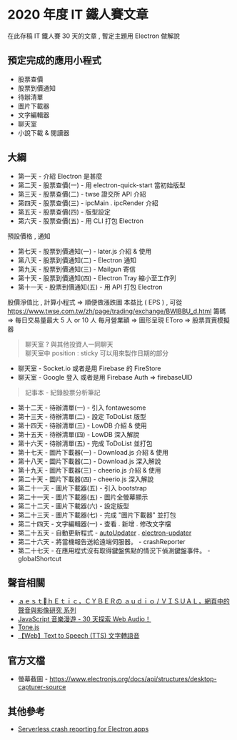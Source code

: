 # 2020 年度 IT 鐵人賽文章

在此存稿 IT 鐵人賽 30 天的文章 , 暫定主題用 Electron 做解說

## 預定完成的應用小程式

- 股票查價
- 股票到價通知
- 待辦清單
- 圖片下載器
- 文字編輯器
- 聊天室
- 小說下載 & 閱讀器 

## 大綱

- 第一天 - 介紹 Electron 是甚麼
- 第二天 - 股票查價(一) - 用 electron-quick-start 當初始版型
- 第三天 - 股票查價(二) - twse 證交所 API 介紹
- 第四天 - 股票查價(三) - ipcMain . ipcRender 介紹
- 第五天 - 股票查價(四) - 版型設定
- 第六天 - 股票查價(五) - 用 CLI 打包 Electron

預設價格 , 通知 
- 第七天 - 股票到價通知(一) - later.js 介紹 & 使用
- 第八天 - 股票到價通知(二) - Electron 通知
- 第九天 - 股票到價通知(三) - Mailgun 寄信
- 第十天 - 股票到價通知(四) - Electron Tray 縮小至工作列
- 第十一天 - 股票到價通知(五) - 用 API 打包 Electron

股價淨值比 , 計算小程式 => 順便做漲跌圖
本益比 ( EPS ) , 可從 https://www.twse.com.tw/zh/page/trading/exchange/BWIBBU_d.html
籌碼 => 每日交易量最大 5 人 or 10 人
每月營業額 => 圖形呈現 
EToro => 股票買賣模擬器 

> 聊天室 ? 與其他投資人一同聊天   
> 聊天室中 position : sticky 可以用來製作日期的部分
 
- 聊天室 - Socket.io 或者是用 Firebase 的 FireStore
- 聊天室 - Google 登入 或者是用 Firebase Auth => firebaseUID 

> 記事本 - 紀錄股票分析筆記 

- 第十二天 - 待辦清單(一) - 引入 fontawesome
- 第十三天 - 待辦清單(二) - 設定 ToDoList 版型
- 第十四天 - 待辦清單(三) - LowDB 介紹 & 使用
- 第十五天 - 待辦清單(四) - LowDB 深入解說
- 第十六天 - 待辦清單(五) - 完成 ToDoList 並打包
- 第十七天 - 圖片下載器(一) - Download.js 介紹 & 使用
- 第十八天 - 圖片下載器(二) - Download.js 深入解說
- 第十九天 - 圖片下載器(三) - cheerio.js 介紹 & 使用
- 第二十天 - 圖片下載器(四) - cheerio.js 深入解說
- 第二十一天 - 圖片下載器(五) - 引入 bootstrap
- 第二十一天 - 圖片下載器(五) - 圖片全螢幕顯示
- 第二十二天 - 圖片下載器(六) - 設定版型
- 第二十三天 - 圖片下載器(七) - 完成 "圖片下載器" 並打包
- 第二十四天 - 文字編輯器(一) - 查看 . 新增 . 修改文字檔
- 第二十五天 - 自動更新程式 - [autoUpdater](https://www.electronjs.org/docs/api/auto-updater#windows) . [electron-updater](https://www.electron.build/auto-update)
- 第二十六天 - 將當機報告送給遠端伺服器。 - crashReporter
- 第二十七天 - 在應用程式沒有取得鍵盤焦點的情況下偵測鍵盤事件。 - globalShortcut

## 聲音相關

- [ａｅｓｔｈＥｔｉｃ，ＣＹＢＥＲの ａｕｄｉｏ / ＶＩＳＵＡＬ，網頁中的聲音與影像研究 系列](https://ithelp.ithome.com.tw/users/20107828/ironman/1552)
- [JavaScript 音樂漫遊 - 30 天探索 Web Audio！](https://ithelp.ithome.com.tw/users/20111380/ironman/1783)
- [Tone.js](https://tonejs.github.io/)
- [【Web】Text to Speech (TTS) 文字轉語音](https://spicyboyd.blogspot.com/2018/07/webtext-to-speech-tts.html)

## 官方文檔
 - 螢幕截圖  - https://www.electronjs.org/docs/api/structures/desktop-capturer-source


## 其他參考

 - [Serverless crash reporting for Electron apps](https://engineroom.teamwork.com/serverless-crash-reporting-for-electron-apps-fe6e62e5982a)
 